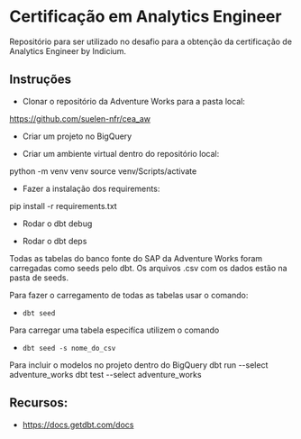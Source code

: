 # Certificação em Analytics Engineer 

Repositório para ser utilizado no desafio para a obtenção da certificação de Analytics Engineer by Indicium.

## Instruções

- Clonar o repositório da Adventure Works para a pasta local:

https://github.com/suelen-nfr/cea_aw

- Criar um projeto no BigQuery

- Criar um ambiente virtual dentro do repositório local:

python -m venv venv
source venv/Scripts/activate

- Fazer a instalação dos requirements:

pip install -r requirements.txt

- Rodar o dbt debug

- Rodar o dbt deps

Todas as tabelas do banco fonte do SAP da Adventure Works foram carregadas como seeds pelo dbt. Os arquivos .csv com os dados estão na pasta de seeds.

Para fazer o carregamento de todas as tabelas usar o comando:
- `dbt seed`

Para carregar uma tabela especifíca utilizem o comando
- `dbt seed -s nome_do_csv`

Para incluir o modelos no projeto dentro do BigQuery
dbt run --select adventure_works
dbt test --select adventure_works

## Recursos:
- https://docs.getdbt.com/docs

